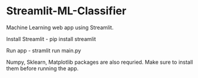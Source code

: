 # Streamlit-ML-Classifier
Machine Learning web app using Streamlit.

Install Streamlit - 
pip install streamlit

Run app -
stramlit run main.py

Numpy, Sklearn, Matplotlib packages are also requried. Make sure to install them before running the app.
